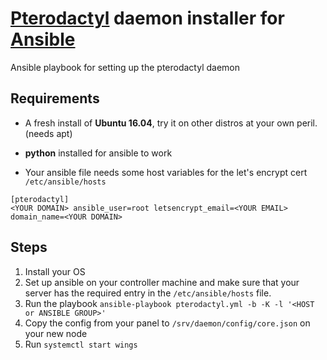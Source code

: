 # [Pterodactyl](https://pterodactyl.io/) daemon installer for [Ansible](https://www.ansible.com/)
Ansible playbook for setting up the pterodactyl daemon

## Requirements

* A fresh install of **Ubuntu 16.04**, try it on other distros at your own peril. (needs apt)
* **python** installed for ansible to work

* Your ansible file needs some host variables for the let's encrypt cert
`/etc/ansible/hosts`
```
[pterodactyl]
<YOUR DOMAIN> ansible_user=root letsencrypt_email=<YOUR EMAIL> domain_name=<YOUR DOMAIN>
```

## Steps

1. Install your OS
2. Set up ansible on your controller machine and make sure that your server has the required entry in the `/etc/ansible/hosts` file.
3. Run the playbook `ansible-playbook pterodactyl.yml -b -K -l '<HOST or ANSIBLE GROUP>'`
4. Copy the config from your panel to `/srv/daemon/config/core.json` on your new node
5. Run `systemctl start wings`